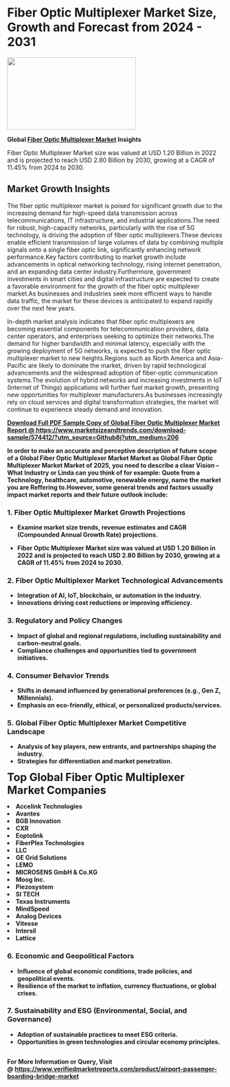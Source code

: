 <H1>Fiber Optic Multiplexer Market Size, Growth and Forecast from 2024 - 2031</H1><img class="aligncenter size-medium wp-image-584254" src="https://thirdeyenews.in/wp-content/uploads/2024/09/Global-Market-Research-300x168.jpeg" alt="" width="300" height="168" /><p><strong>Global&nbsp;<a href="https://www.marketsizeandtrends.com/download-sample/574412/?utm_source=Github8j?utm_medium=206">Fiber Optic Multiplexer Market</a> Insights</strong></p><p>Fiber Optic Multiplexer Market size was valued at USD 1.20 Billion in 2022 and is projected to reach USD 2.80 Billion by 2030, growing at a CAGR of 11.45% from 2024 to 2030.</p><p><h2>Market Growth Insights</h2> <p>The fiber optic multiplexer market is poised for significant growth due to the increasing demand for high-speed data transmission across telecommunications, IT infrastructure, and industrial applications.The need for robust, high-capacity networks, particularly with the rise of 5G technology, is driving the adoption of fiber optic multiplexers.These devices enable efficient transmission of large volumes of data by combining multiple signals onto a single fiber optic link, significantly enhancing network performance.Key factors contributing to market growth include advancements in optical networking technology, rising internet penetration, and an expanding data center industry.Furthermore, government investments in smart cities and digital infrastructure are expected to create a favorable environment for the growth of the fiber optic multiplexer market.As businesses and industries seek more efficient ways to handle data traffic, the market for these devices is anticipated to expand rapidly over the next few years.</p> <p><strong><a href="#"></a></strong></p> <p>In-depth market analysis indicates that fiber optic multiplexers are becoming essential components for telecommunication providers, data center operators, and enterprises seeking to optimize their networks.The demand for higher bandwidth and minimal latency, especially with the growing deployment of 5G networks, is expected to push the fiber optic multiplexer market to new heights.Regions such as North America and Asia-Pacific are likely to dominate the market, driven by rapid technological advancements and the widespread adoption of fiber-optic communication systems.The evolution of hybrid networks and increasing investments in IoT (Internet of Things) applications will further fuel market growth, presenting new opportunities for multiplexer manufacturers.As businesses increasingly rely on cloud services and digital transformation strategies, the market will continue to experience steady demand and innovation.</p> <p><strong><a href="#"></p><p><span class=""><strong>Download Full PDF Sample Copy of Global Fiber Optic Multiplexer Market Report</strong> @ <a href="https://www.marketsizeandtrends.com/download-sample/574412/?utm_source=Github8j?utm_medium=206" target="_blank">https://www.marketsizeandtrends.com/download-sample/574412/?utm_source=Github8j?utm_medium=206</a></span></p><p>In order to make an accurate and perceptive description of future scope of a Global&nbsp;Fiber Optic Multiplexer Market Market as Global&nbsp;Fiber Optic Multiplexer Market Market of 2025, you need to describe a clear Vision &ndash; What Industry or Linda can you think of for example: Quote from a Technology, healthcare, automotive, renewable energy, name the market you are Reffering to.However, some general trends and factors usually impact market reports and their future outlook include:</p><h3>1.&nbsp;<strong>Fiber Optic Multiplexer Market Growth Projections</strong></h3><ul><li>Examine market size trends, revenue estimates and CAGR (Compounded Annual Growth Rate) projections.</li><li><p>Fiber Optic Multiplexer Market size was valued at USD 1.20 Billion in 2022 and is projected to reach USD 2.80 Billion by 2030, growing at a CAGR of 11.45% from 2024 to 2030.</p></li></ul><h3>2.&nbsp;<strong>Fiber Optic Multiplexer Market Technological Advancements</strong></h3><ul><li>Integration of AI, IoT, blockchain, or automation in the industry.</li><li>Innovations driving cost reductions or improving efficiency.</li></ul><h3>3.&nbsp;<strong>Regulatory and Policy Changes</strong></h3><ul><li>Impact of global and regional regulations, including sustainability and carbon-neutral goals.</li><li>Compliance challenges and opportunities tied to government initiatives.</li></ul><h3>4.&nbsp;<strong>Consumer Behavior Trends</strong></h3><ul><li>Shifts in demand influenced by generational preferences (e.g., Gen Z, Millennials).</li><li>Emphasis on eco-friendly, ethical, or personalized products/services.</li></ul><h3>5.&nbsp;<strong>Global Fiber Optic Multiplexer Market Competitive Landscape</strong></h3><ul><li>Analysis of key players, new entrants, and partnerships shaping the industry.</li><li>Strategies for differentiation and market penetration.</li></ul><p data-pm-slice="1 1 []"><span style="color: inherit; font-family: inherit; font-size: 25px;">Top Global Fiber Optic Multiplexer Market Companies</span></p><div class="" data-test-id=""><p><li>Accelink Technologies</li><li> Avantes</li><li> BGB Innovation</li><li> CXR</li><li> Eoptolink</li><li> FiberPlex Technologies</li><li> LLC</li><li> GE Grid Solutions</li><li> LEMO</li><li> MICROSENS GmbH & Co.KG</li><li> Moog Inc.</li><li> Piezosystem</li><li> SI TECH</li><li> Texas Instruments</li><li> MindSpeed</li><li> Analog Devices</li><li> Vitesse</li><li> Intersil</li><li> Lattice</li></p></div><h3>6.&nbsp;<strong>Economic and Geopolitical Factors</strong></h3><ul><li>Influence of global economic conditions, trade policies, and geopolitical events.</li><li>Resilience of the market to inflation, currency fluctuations, or global crises.</li></ul><h3>7.&nbsp;<strong>Sustainability and ESG (Environmental, Social, and Governance)</strong></h3><ul><li>Adoption of sustainable practices to meet ESG criteria.</li><li>Opportunities in green technologies and circular economy principles.</li></ul><h2><strong style="font-size: 14px;">For More Information or Query, Visit @&nbsp;</strong><a style="background-color: #ffffff; font-size: 14px;" href="https://www.marketsizeandtrends.com/report/fiber-optic-multiplexer-market/" target="_blank">https://www.verifiedmarketreports.com/product/airport-passenger-boarding-bridge-market</a></h2>